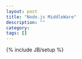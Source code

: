 ```yaml
---
layout: post
title: "Node.js MiddleWare"
description: ""
category: 
tags: []
---
```

{% include JB/setup %}
